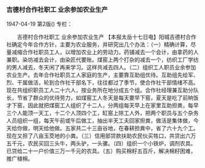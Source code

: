 ### 吉德村合作社职工  业余参加农业生产

1947-04-19
第2版()
专栏：

　　吉德村合作社职工
    业余参加农业生产
    【本报太岳十七日电】阳城吉德村合作社确定今年合作方针，主要为农业服务，并研究出几个办法：（一）精确计算，尽量减缩合作社职员工人，以增加农业上的劳动力。药铺减去一个会计，由拿药的人兼职。染坊减去会计，由染匠代要账。煤窑上两个打杂的减去一个，纺织工厂学纺的男人减去，冬天闲了再来学习。这样共减去四人。（二）组织工人职员业余参加农业生产。去年合作社职员工人家庭的生产，主要靠互助组优待。互助组先给军、烈、干属做活，轮到合作社干部名下，往往都过了季节，使合作社干部情绪不高。现在共组织职员工人二十六人，按业务所在地分成五个组。合作社经理兼互助分队长，节省了群众的优待劳力，如煤窑工人冬天是每天要早下窑，夏天是吃了前晌饭才下窑，因此就把煤窑工人组织了十二人，分两组每天早上在家里互助担粪，每早三个人能顶一天工，十二个人顶四个工，缸窑上除工人外，把两个职员与五个杂务人员组织一组，每天午前或午后做工，抽出半天工夫回家担粪，做活是集体做，今天给你做，明天给他做。五家共二十三亩谷地，在春耕担粪中，省了六十九个工。现在又担了八亩玉茭地的小粪。（三）信用部贷款扶助农民伙买牲口，共贷出六万五千元，农民买回三头牛，两头驴，一头骡。（四）组织一个小铁炉，调剂农具。已贷给二十一户价值三万一千元的农具。（五）购买棉籽五百斤，解决棉籽困难，推广植棉。
